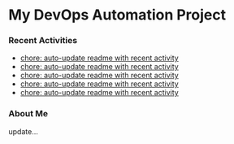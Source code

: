 # My DevOps Automation Project

### Recent Activities
<!-- activity:START -->
- [chore: auto-update readme with recent activity](https://github.com/kaigiii/mybowling-app/commit/b456b8c53c5efb91e49d838f544da2c849a33143)
- [chore: auto-update readme with recent activity](https://github.com/kaigiii/mybowling-app/commit/9c8f66ab12c7cb73d3894a1c150f6eb98ddb4d49)
- [chore: auto-update readme with recent activity](https://github.com/kaigiii/mybowling-app/commit/2c6d7beccbab221601d5cb93ab6740b3d668b7ff)
- [chore: auto-update readme with recent activity](https://github.com/kaigiii/mybowling-app/commit/a6f1037109dbe3696091cf04bfb1b85740c0b046)
- [chore: auto-update readme with recent activity](https://github.com/kaigiii/mybowling-app/commit/72f9330f42fb50a6ab4c3ba12d0fb770525957fd)
<!-- activity:END -->

### About Me
<!-- MYLINKS:START -->
<!-- MYLINKS:END -->

update...
